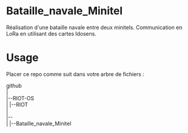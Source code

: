 # Bataille_navale_Minitel
 Réalisation d'une bataille navale entre deux minitels. Communication en LoRa en utilisant des cartes Idosens.

# Usage
 Placer ce repo comme suit dans votre arbre de fichiers :
 
 github  
  |  
  |--RIOT-OS  
  |   |--RIOT  
  |  
  |--<usurname>  
  |   |--Bataille_navale_Minitel  
